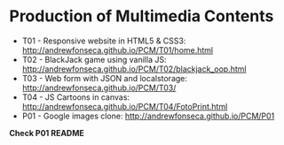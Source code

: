 # Production of Multimedia Contents
* T01 - Responsive website in HTML5 & CSS3: http://andrewfonseca.github.io/PCM/T01/home.html
* T02 - BlackJack game using vanilla JS: http://andrewfonseca.github.io/PCM/T02/blackjack_oop.html
* T03 - Web form with JSON and localstorage: http://andrewfonseca.github.io/PCM/T03/
* T04 - JS Cartoons in canvas: http://andrewfonseca.github.io/PCM/T04/FotoPrint.html
* P01 - Google images clone: http://andrewfonseca.github.io/PCM/P01

**Check P01 README**
